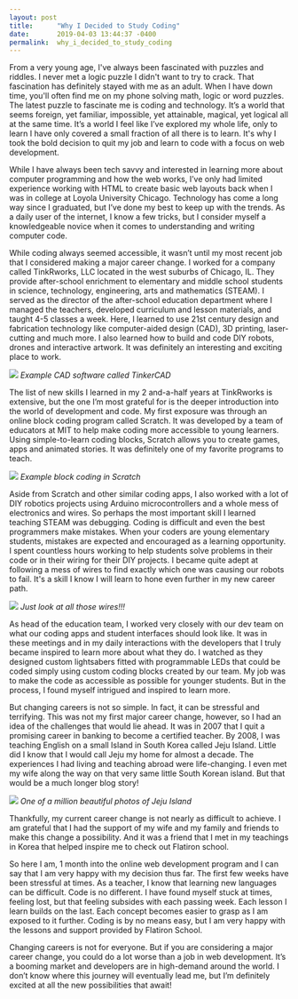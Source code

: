 ```yaml
---
layout: post
title:      "Why I Decided to Study Coding"
date:       2019-04-03 13:44:37 -0400
permalink:  why_i_decided_to_study_coding
---
```


From a very young age, I've always been fascinated with puzzles and riddles.  I never met a logic puzzle I didn't want to try to crack.  That fascination has definitely stayed with me as an adult.  When I have down time, you'll often find me on my phone solving math, logic or word puzzles.  The latest puzzle to fascinate me is coding and technology.  It’s a world that seems foreign, yet familiar, impossible, yet attainable, magical, yet logical all at the same time.  It’s a world I feel like I’ve explored my whole life, only to learn I have only covered a small fraction of all there is to learn.  It's why I took the bold decision to quit my job and learn to code with a focus on web development.

While I have always been tech savvy and interested in learning more about computer programming and how the web works, I’ve only had limited experience working with HTML to create basic web layouts back when I was in college at Loyola University Chicago.  Technology has come a long way since I graduated, but I’ve done my best to keep up with the trends.  As a daily user of the internet, I know a few tricks, but I consider myself a knowledgeable novice when it comes to understanding and writing computer code.

While coding always seemed accessible, it wasn’t until my most recent job that I considered making a major career change.  I worked for a company called TinkRworks, LLC located in the west suburbs of Chicago, IL.  They provide after-school enrichment to elementary and middle school students in science, technology, engineering, arts and mathematics (STEAM).  I served as the director of the after-school education department where I managed the teachers, developed curriculum and lesson materials, and taught 4-5 classes a week.  Here, I learned to use 21st century design and fabrication technology like computer-aided design (CAD), 3D printing, laser-cutting and much more.  I also learned how to build and code DIY robots, drones and interactive artwork.  It was definitely an interesting and exciting place to work.  

![](https://i.all3dp.com/wp-content/uploads/2016/03/27111347/tinkercad_astropi.jpg)
*Example CAD software called TinkerCAD*

The list of new skills I learned in my 2 and-a-half years at TinkRworks is extensive, but the one I’m most grateful for is the deeper introduction into the world of development and code.  My first exposure was through an online block coding program called Scratch.  It was developed by a team of educators at MIT to help make coding more accessible to young learners.  Using simple-to-learn coding blocks, Scratch allows you to create games, apps and animated stories.  It was definitely one of my favorite programs to teach.  

![](https://cdn.instructables.com/FG5/67OI/IANRGV9Y/FG567OIIANRGV9Y.LARGE.jpg)
*Example block coding in Scratch*

Aside from Scratch and other similar coding apps, I also worked with a lot of DIY robotics projects using Arduino microcontrollers and a whole mess of electronics and wires.  So perhaps the most important skill I learned teaching STEAM was debugging.  Coding is difficult and even the best programmers make mistakes.  When your coders are young elementary students, mistakes are expected and encouraged as a learning opportunity.  I spent countless hours working to help students solve problems in their code or in their wiring for their DIY projects.  I became quite adept at following a mess of wires to find exactly which one was causing our robots to fail.  It's a skill I know I will learn to hone even further in my new career path.  

![](https://lifeofahomeschoolersite.files.wordpress.com/2018/01/0-02-01-46631c0308f650ba97afc343709fdbb27f10dbd4643fe021bee9c020e70b9ffa_full1.jpg)
*Just look at all those wires!!!*

As head of the education team, I worked very closely with our dev team on what our coding apps and student interfaces should look like.  It was in these meetings and in my daily interactions with the developers that I truly became inspired to learn more about what they do.  I watched as they designed custom lightsabers fitted with programmable LEDs that could be coded simply using custom coding blocks created by our team.  My job was to make the code as accessible as possible for younger students.  But in the process, I found myself intrigued and inspired to learn more.  

But changing careers is not so simple.  In fact, it can be stressful and terrifying.  This was not my first major career change, however, so I had an idea of the challenges that would lie ahead.  It was in 2007 that I quit a promising career in banking to become a certified teacher.  By 2008, I was teaching English on a small Island in South Korea called Jeju Island.  Little did I know that I would call Jeju my home for almost a decade.  The experiences I had living and teaching abroad were life-changing.  I even met my wife along the way on that very same little South Korean island.   But that would be a much longer blog story!

![](https://farm7.staticflickr.com/6002/5983290258_f504ffdb11_b.jpg)
*One of a million beautiful photos of Jeju Island*

Thankfully, my current career change is not nearly as difficult to achieve.  I am grateful that I had the support of my wife and my family and friends to make this change a possibility.  And it was a friend that I met in my teachings in Korea that helped inspire me to check out Flatiron school.  

So here I am, 1 month into the online web development program and I can say that I am very happy with my decision thus far.  The first few weeks have been stressful at times.  As a teacher, I know that learning new languages can be difficult.  Code is no different.  I have found myself stuck at times, feeling lost, but that feeling subsides with each passing week.  Each lesson I learn builds on the last.  Each concept becomes easier to grasp as I am exposed to it further.  Coding is by no means easy, but I am very happy with the lessons and support provided by Flatiron School.  

Changing careers is not for everyone.  But if you are considering a major career change, you could do a lot worse than a job in web development.  It’s a booming market and developers are in high-demand around the world.  I don’t know where this journey will eventually lead me, but I’m definitely excited at all the new possibilities that await!

